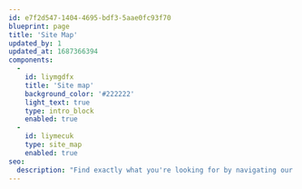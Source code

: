 ```yaml
---
id: e7f2d547-1404-4695-bdf3-5aae0fc93f70
blueprint: page
title: 'Site Map'
updated_by: 1
updated_at: 1687366394
components:
  -
    id: liymgdfx
    title: 'Site map'
    background_color: '#222222'
    light_text: true
    type: intro_block
    enabled: true
  -
    id: liymecuk
    type: site_map
    enabled: true
seo:
  description: "Find exactly what you're looking for by navigating our website using our sitemap."
---
```

